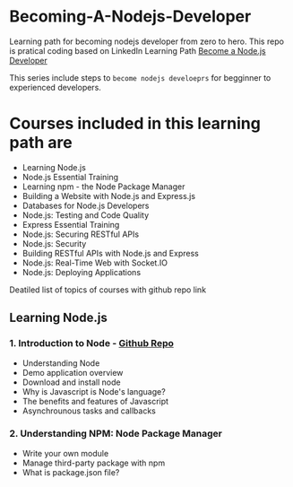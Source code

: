 # Becoming-A-Nodejs-Developer

Learning path for becoming nodejs developer from zero to hero. This repo is pratical coding based on LinkedIn Learning Path [Become a Node.js Developer](https://www.linkedin.com/learning/paths/become-a-node-js-developer?u=43767380)

This series include steps to `become nodejs develoeprs` for begginner to experienced developers.

# Courses included in this learning path are

- Learning Node.js
- Node.js Essential Training
- Learning npm - the Node Package Manager
- Building a Website with Node.js and Express.js
- Databases for Node.js Developers
- Node.js: Testing and Code Quality
- Express Essential Training
- Node.js: Securing RESTful APIs
- Node.js: Security
- Building RESTful APIs with Node.js and Express
- Node.js: Real-Time Web with Socket.IO
- Node.js: Deploying Applications

Deatiled list of topics of courses with github repo link

## Learning Node.js

### 1. Introduction to Node - [Github Repo](https://github.com/AnkitDroidGit/Learning-Node.js)

- Understanding Node
- Demo application overview
- Download and install node
- Why is Javascript is Node's language?
- The benefits and features of Javascript
- Asynchrounous tasks and callbacks

### 2. Understanding NPM: Node Package Manager
- Write your own module
- Manage third-party package with npm
- What is package.json file?

